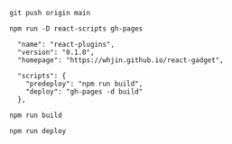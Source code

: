 `git push origin main`

`npm run -D react-scripts gh-pages`

```
  "name": "react-plugins",
  "version": "0.1.0",
  "homepage": "https://whjin.github.io/react-gadget",
```

```
  "scripts": {
    "predeploy": "npm run build",
    "deploy": "gh-pages -d build"
  },
```

`npm run build`

`npm run deploy`